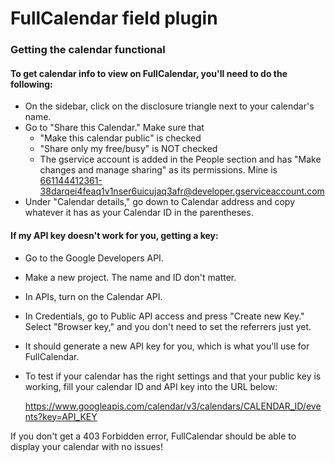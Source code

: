 # FullCalendar field plugin

### Getting the calendar functional

#### To get calendar info to view on FullCalendar, you'll need to do the following:

 * On the sidebar, click on the disclosure triangle next to your calendar's name. 
 * Go to "Share this Calendar." Make sure that
     * "Make this calendar public" is checked
     * "Share only my free/busy" is NOT checked
     * The gservice account is added in the People section and has "Make changes and manage sharing" as its permissions. Mine is 
    661144412361-38darqei4feaq1v1nser6uicujaq3afr@developer.gserviceaccount.com
 * Under "Calendar details," go down to Calendar address and copy whatever it has as your Calendar ID in the parentheses.

#### If my API key doesn't work for you, getting a key:
 * Go to the Google Developers API.
 * Make a new project. The name and ID don't matter.
 * In APIs, turn on the Calendar API.
 * In Credentials, go to Public API access and press "Create new Key." Select "Browser key," and you don't need to set the referrers just yet.
 * It should generate a new API key for you, which is what you'll use for FullCalendar.
 * To test if your calendar has the right settings and that your public key is working, fill your calendar ID and API key into the URL below:

	https://www.googleapis.com/calendar/v3/calendars/CALENDAR_ID/events?key=API_KEY

If you don't get a 403 Forbidden error, FullCalendar should be able to display your calendar with no issues!
